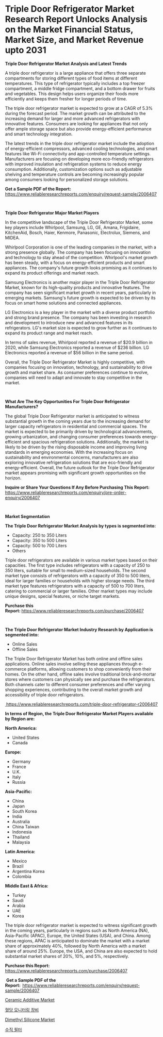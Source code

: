 <p><h1>Triple Door Refrigerator Market Research Report Unlocks Analysis on the Market Financial Status, Market Size, and Market Revenue upto 2031</h1></p><p><strong>Triple Door Refrigerator Market Analysis and Latest Trends</strong></p>
<p><p>A triple door refrigerator is a large appliance that offers three separate compartments for storing different types of food items at different temperatures. This type of refrigerator typically includes a top freezer compartment, a middle fridge compartment, and a bottom drawer for fruits and vegetables. This design helps users organize their foods more efficiently and keeps them fresher for longer periods of time.</p><p>The triple door refrigerator market is expected to grow at a CAGR of 5.3% during the forecast period. The market growth can be attributed to the increasing demand for larger and more advanced refrigerators with innovative features. Consumers are looking for appliances that not only offer ample storage space but also provide energy-efficient performance and smart technology integration.</p><p>The latest trends in the triple door refrigerator market include the adoption of energy-efficient compressors, advanced cooling technologies, and smart features like Wi-Fi connectivity and app-controlled temperature settings. Manufacturers are focusing on developing more eco-friendly refrigerators with improved insulation and refrigeration systems to reduce energy consumption. Additionally, customization options such as adjustable shelving and temperature controls are becoming increasingly popular among consumers looking for personalized storage solutions.</p></p>
<p><strong>Get a Sample PDF of the Report:&nbsp;</strong> <a href="https://www.reliableresearchreports.com/enquiry/request-sample/2006407">https://www.reliableresearchreports.com/enquiry/request-sample/2006407</a></p>
<p>&nbsp;</p>
<p><strong>Triple Door Refrigerator Major Market Players</strong></p>
<p><p>In the competitive landscape of the Triple Door Refrigerator Market, some key players include Whirlpool, Samsung, LG, GE, Amana, Frigidaire, KitchenAid, Bosch, Haier, Kenmore, Panasonic, Electrolux, Siemens, and MIDEA.</p><p>Whirlpool Corporation is one of the leading companies in the market, with a strong presence globally. The company has been focusing on innovation and technology to stay ahead of the competition. Whirlpool's market growth has been steady, with a focus on energy-efficient products and smart appliances. The company's future growth looks promising as it continues to expand its product offerings and market reach.</p><p>Samsung Electronics is another major player in the Triple Door Refrigerator Market, known for its high-quality products and innovative features. The company has seen significant market growth in recent years, particularly in emerging markets. Samsung's future growth is expected to be driven by its focus on smart home solutions and connected appliances.</p><p>LG Electronics is a key player in the market with a diverse product portfolio and strong brand presence. The company has been investing in research and development to introduce new and advanced features in its refrigerators. LG's market size is expected to grow further as it continues to expand its product range and market reach.</p><p>In terms of sales revenue, Whirlpool reported a revenue of $20.9 billion in 2020, while Samsung Electronics reported a revenue of $236 billion. LG Electronics reported a revenue of $56 billion in the same period.</p><p>Overall, the Triple Door Refrigerator Market is highly competitive, with companies focusing on innovation, technology, and sustainability to drive growth and market share. As consumer preferences continue to evolve, companies will need to adapt and innovate to stay competitive in the market.</p></p>
<p>&nbsp;</p>
<p><strong>What Are The Key Opportunities For Triple Door Refrigerator Manufacturers?</strong></p>
<p><p>The global Triple Door Refrigerator market is anticipated to witness substantial growth in the coming years due to the increasing demand for larger capacity refrigerators in residential and commercial spaces. The market is expected to be primarily driven by technological advancements, growing urbanization, and changing consumer preferences towards energy-efficient and spacious refrigeration solutions. Additionally, the market is likely to be driven by the rising disposable income and improving living standards in emerging economies. With the increasing focus on sustainability and environmental concerns, manufacturers are also exploring innovative refrigeration solutions that are eco-friendly and energy-efficient. Overall, the future outlook for the Triple Door Refrigerator market appears promising with significant growth opportunities on the horizon.</p></p>
<p><strong>Inquire or Share Your Questions If Any Before Purchasing This Report:</strong> <a href="https://www.reliableresearchreports.com/enquiry/pre-order-enquiry/2006407">https://www.reliableresearchreports.com/enquiry/pre-order-enquiry/2006407</a></p>
<p>&nbsp;</p>
<p><strong>Market Segmentation</strong></p>
<p><strong>The Triple Door Refrigerator Market Analysis by types is segmented into:</strong></p>
<p><ul><li>Capacity: 250 to 350 Liters</li><li>Capacity: 350 to 500 Liters</li><li>Capacity: 500 to 700 Liters</li><li>Others</li></ul></p>
<p><p>Triple door refrigerators are available in various market types based on their capacities. The first type includes refrigerators with a capacity of 250 to 350 liters, suitable for small to medium-sized households. The second market type consists of refrigerators with a capacity of 350 to 500 liters, ideal for larger families or households with higher storage needs. The third market type features refrigerators with a capacity of 500 to 700 liters, catering to commercial or larger families. Other market types may include unique designs, special features, or niche target markets.</p></p>
<p><strong>Purchase this Report:&nbsp;</strong><a href="https://www.reliableresearchreports.com/purchase/2006407">https://www.reliableresearchreports.com/purchase/2006407</a></p>
<p>&nbsp;</p>
<p><strong>The Triple Door Refrigerator Market Industry Research by Application is segmented into:</strong></p>
<p><ul><li>Online Sales</li><li>Offline Sales</li></ul></p>
<p><p>The Triple Door Refrigerator Market has both online and offline sales applications. Online sales involve selling these appliances through e-commerce platforms, allowing customers to shop conveniently from their homes. On the other hand, offline sales involve traditional brick-and-mortar stores where customers can physically see and purchase the refrigerators. Both channels cater to different consumer preferences and offer varying shopping experiences, contributing to the overall market growth and accessibility of triple door refrigerators.</p></p>
<p><a href="https://www.reliableresearchreports.com/triple-door-refrigerator-r2006407">&nbsp;https://www.reliableresearchreports.com/triple-door-refrigerator-r2006407</a></p>
<p><strong>In terms of Region, the Triple Door Refrigerator Market Players available by Region are:</strong></p>
<p>
    <p> <strong> North America: </strong>
        <ul>
            <li>United States</li>
            <li>Canada</li>
        </ul>
        </p> 
    <p> <strong> Europe: </strong>
        <ul>
            <li>Germany</li>
            <li>France</li>
            <li>U.K.</li>
            <li>Italy</li>
            <li>Russia</li>
        </ul>
        </p> 
    <p> <strong> Asia-Pacific: </strong>
        <ul>
            <li>China</li>
            <li>Japan</li>
            <li>South Korea</li>
            <li>India</li>
            <li>Australia</li>
            <li>China Taiwan</li>
            <li>Indonesia</li>
            <li>Thailand</li>
            <li>Malaysia</li>
        </ul>
        </p> 
    <p> <strong> Latin America: </strong>
        <ul>
            <li>Mexico</li>
            <li>Brazil</li>
            <li>Argentina Korea</li>
            <li>Colombia</li>
        </ul>
        </p> 
    <p> <strong> Middle East & Africa: </strong>
        <ul>
            <li>Turkey</li>
            <li>Saudi</li>
            <li>Arabia</li>
            <li>UAE</li>
            <li>Korea</li>
        </ul>
    </p>
    </p>
<p><p>The triple door refrigerator market is expected to witness significant growth in the coming years, particularly in regions such as North America (NA), Asia-Pacific (APAC), Europe, the United States (USA), and China. Among these regions, APAC is anticipated to dominate the market with a market share of approximately 40%, followed by North America with a market share of around 25%. Europe, the USA, and China are also expected to hold substantial market shares of 20%, 10%, and 5%, respectively.</p></p>
<p><strong>Purchase this Report: </strong><a href="https://www.reliableresearchreports.com/purchase/2006407">https://www.reliableresearchreports.com/purchase/2006407</a></p>
<p>&nbsp;<strong>Get a Sample PDF of the Report:&nbsp;&nbsp;</strong><a href="https://www.reliableresearchreports.com/enquiry/request-sample/2006407">https://www.reliableresearchreports.com/enquiry/request-sample/2006407</a></p>
<p><strong></strong></p>
<p><p><a href="https://issuu.com/reportprime-2/docs/ceramic-additive-market-size-2030.pptx">Ceramic Additive Market</a></p><p><a href="https://github.com/hzumrdvas204296/Market-Research-Report-List-1/blob/main/797034231535.md">혈당 모니터링 장비</a></p><p><a href="https://issuu.com/reportprime-2/docs/dimethyl-silicone-market-size-2030.pptx">Dimethyl Silicone Market</a></p><p><a href="https://github.com/PhilToryphy7876567/Market-Research-Report-List-1/blob/main/127714431536.md">수직 필터</a></p></p>
